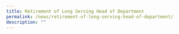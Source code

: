 ```yaml
---
title: Retirement of Long Serving Head of Department
permalink: /news/retirement-of-long-serving-head-of-department/
description: ""
---
```

